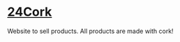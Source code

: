 # [24Cork](https://renatovalente5.github.io/24Cork)

Website to sell products. All products are made with cork!

